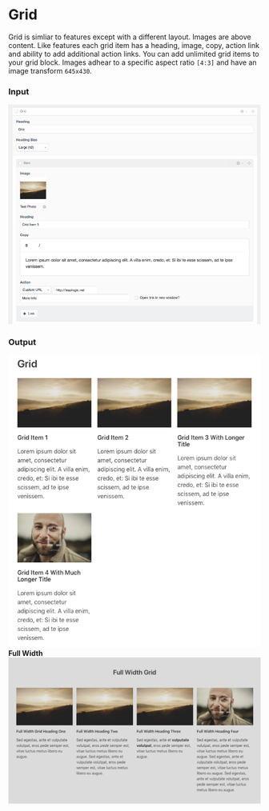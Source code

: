 # Grid
Grid is simliar to features except with a different layout.  Images are above content.  Like features each grid item has a heading, image, copy, action link and ability to add additional action links. You can add unlimited grid items to your grid block. Images adhear to a specific aspect ratio `[4:3]` and have an image transform `645x430`.

### Input
![grid](./screenshots/grid-block.png)


### Output
![grid Output](./screenshots/output-grid.png)
**Full Width**
![grid Output fullwidth](./screenshots/output-grid-fw.png)